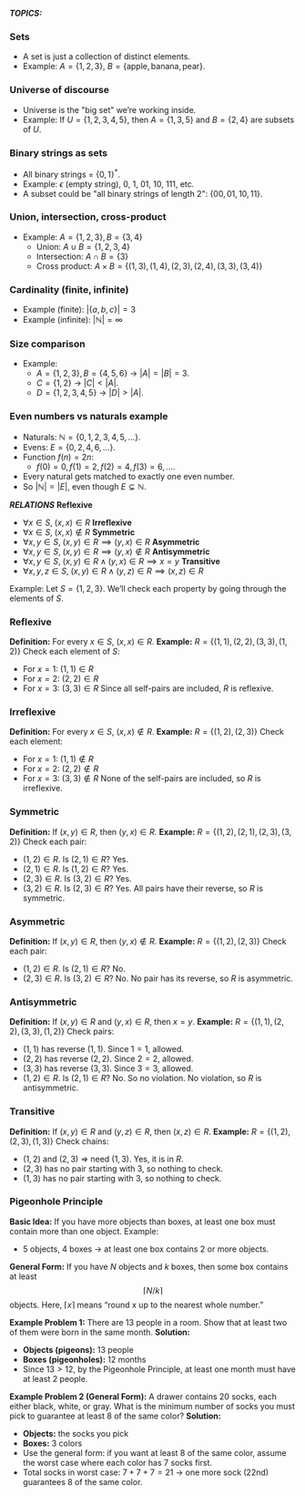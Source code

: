 ***TOPICS:***
### **Sets**
* A set is just a collection of distinct elements.
* Example: $A = \{1, 2, 3\}$, $B = \{\text{apple}, \text{banana}, \text{pear}\}$.
### **Universe of discourse**
* Universe is the "big set" we’re working inside.
* Example: If $U = \{1,2,3,4,5\}$, then $A = \{1,3,5\}$ and $B = \{2,4\}$ are subsets of $U$.
### **Binary strings as sets**
* All binary strings = $\{0,1\}^*$.
* Example: $\epsilon$ (empty string), $0$, $1$, $01$, $10$, $111$, etc.
* A subset could be "all binary strings of length 2": $\{00, 01, 10, 11\}$.
### **Union, intersection, cross-product**
* Example: $A = \{1,2,3\}, B = \{3,4\}$
  * Union: $A \cup B = \{1,2,3,4\}$
  * Intersection: $A \cap B = \{3\}$
  * Cross product: $A \times B = \{(1,3), (1,4), (2,3), (2,4), (3,3), (3,4)\}$
### **Cardinality (finite, infinite)**
* Example (finite): $| \{a,b,c\} | = 3$
* Example (infinite): $|\mathbb{N}| = \infty$
### **Size comparison**
* Example:
  * $A = \{1,2,3\}, B = \{4,5,6\}$ → $|A| = |B| = 3$.
  * $C = \{1,2\}$ → $|C| < |A|$.
  * $D = \{1,2,3,4,5\}$ → $|D| > |A|$.
### **Even numbers vs naturals example**
* Naturals: $\mathbb{N} = \{0,1,2,3,4,5,\dots\}$.
* Evens: $E = \{0,2,4,6,\dots\}$.
* Function $f(n) = 2n$:
  * $f(0)=0, f(1)=2, f(2)=4, f(3)=6, \dots$.
* Every natural gets matched to exactly one even number.
* So $|\mathbb{N}| = |E|$, even though $E \subsetneq \mathbb{N}$.


***RELATIONS***
**Reflexive**
* $\forall x \in S,\; (x,x) \in R$
**Irreflexive**
* $\forall x \in S,\; (x,x) \notin R$
**Symmetric**
* $\forall x,y \in S,\; (x,y) \in R \implies (y,x) \in R$
**Asymmetric**
* $\forall x,y \in S,\; (x,y) \in R \implies (y,x) \notin R$
**Antisymmetric**
* $\forall x,y \in S,\; (x,y) \in R \land (y,x) \in R \implies x=y$
**Transitive**
* $\forall x,y,z \in S,\; (x,y) \in R \land (y,z) \in R \implies (x,z) \in R$

Example:
Let $S = \{1,2,3\}$.
We’ll check each property by going through the elements of $S$.
### Reflexive
**Definition:** For every $x \in S$, $(x,x) \in R$.
**Example:**
$R = \{(1,1),(2,2),(3,3),(1,2)\}$
Check each element of $S$:
* For $x=1$: $(1,1) \in R$
* For $x=2$: $(2,2) \in R$
* For $x=3$: $(3,3) \in R$
Since all self-pairs are included, $R$ is reflexive.
### Irreflexive
**Definition:** For every $x \in S$, $(x,x) \notin R$.
**Example:**
$R = \{(1,2),(2,3)\}$
Check each element:
* For $x=1$: $(1,1) \notin R$
* For $x=2$: $(2,2) \notin R$
* For $x=3$: $(3,3) \notin R$
None of the self-pairs are included, so $R$ is irreflexive.
### Symmetric
**Definition:** If $(x,y) \in R$, then $(y,x) \in R$.
**Example:**
$R = \{(1,2),(2,1),(2,3),(3,2)\}$
Check each pair:
* $(1,2) \in R$. Is $(2,1) \in R$? Yes.
* $(2,1) \in R$. Is $(1,2) \in R$? Yes.
* $(2,3) \in R$. Is $(3,2) \in R$? Yes.
* $(3,2) \in R$. Is $(2,3) \in R$? Yes.
All pairs have their reverse, so $R$ is symmetric.
### Asymmetric
**Definition:** If $(x,y) \in R$, then $(y,x) \notin R$.
**Example:**
$R = \{(1,2),(2,3)\}$
Check each pair:
* $(1,2) \in R$. Is $(2,1) \in R$? No.
* $(2,3) \in R$. Is $(3,2) \in R$? No.
No pair has its reverse, so $R$ is asymmetric.
### Antisymmetric
**Definition:** If $(x,y) \in R$ and $(y,x) \in R$, then $x=y$.
**Example:**
$R = \{(1,1),(2,2),(3,3),(1,2)\}$
Check pairs:
* $(1,1)$ has reverse $(1,1)$. Since $1=1$, allowed.
* $(2,2)$ has reverse $(2,2)$. Since $2=2$, allowed.
* $(3,3)$ has reverse $(3,3)$. Since $3=3$, allowed.
* $(1,2) \in R$. Is $(2,1) \in R$? No. So no violation.
No violation, so $R$ is antisymmetric.
### Transitive
**Definition:** If $(x,y) \in R$ and $(y,z) \in R$, then $(x,z) \in R$.
**Example:**
$R = \{(1,2),(2,3),(1,3)\}$
Check chains:
* $(1,2)$ and $(2,3)$ ⇒ need $(1,3)$. Yes, it is in $R$.
* $(2,3)$ has no pair starting with 3, so nothing to check.
* $(1,3)$ has no pair starting with 3, so nothing to check.

### Pigeonhole Principle
**Basic Idea:**
If you have more objects than boxes, at least one box must contain more than one object.
Example:
* 5 objects, 4 boxes → at least one box contains 2 or more objects.

**General Form:**
If you have $N$ objects and $k$ boxes, then some box contains at least
$$
\lceil N/k \rceil
$$
objects. Here, $\lceil x \rceil$ means “round x up to the nearest whole number.”

**Example Problem 1:**
There are 13 people in a room. Show that at least two of them were born in the same month.
**Solution:**
* **Objects (pigeons):** 13 people
* **Boxes (pigeonholes):** 12 months
* Since $13 > 12$, by the Pigeonhole Principle, at least one month must have at least 2 people.

**Example Problem 2 (General Form):**
A drawer contains 20 socks, each either black, white, or gray. What is the minimum number of socks you must pick to guarantee at least 8 of the same color?
**Solution:**
* **Objects:** the socks you pick
* **Boxes:** 3 colors
* Use the general form: if you want at least 8 of the same color, assume the worst case where each color has 7 socks first.
* Total socks in worst case: $7 + 7 + 7 = 21$ → one more sock (22nd) guarantees 8 of the same color.